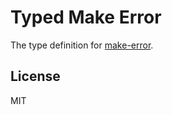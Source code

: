 # Typed Make Error

The type definition for [make-error](https://github.com/julien-f/js-make-error).

## License

MIT

